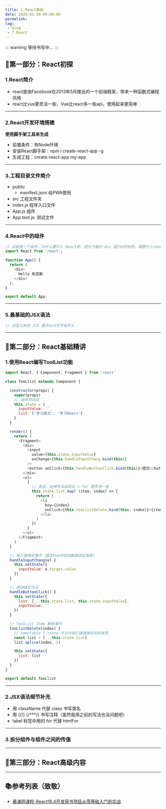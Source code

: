 ```yaml
---
title: 1.React基础
date: 2020-01-30 00:00:00
permalink: 
tag: 
 - blog
 - 7.React
---
```


::: warning
等待书写中...
:::

## 🍡第一部分：React初探

### 1.React简介

- react是由Facebook在2013年5月推出的一个前端框架，带来一种函数式编程风格
- react比vue更灵活一些，Vue比react多一些api，使用起来更简单

---

### 2.React开发环境搭建

**使用脚手架工具来生成**

- 前置条件：有Node环境
- 安装React脚手架：npm i create-react-app -g
- 生成工程：create-react-app my-app

---

### 3.工程目录文件简介

- public
  - manifest.json 给PWA使用
- src 工程文件夹
 - index.js 程序入口文件
 - App.js 组件
 - App.test.js: 测试文件

---

### 4.React中的组件

```js
// 这就是一个组件，为什么要引入 React呢，因为下面的 div 是JSX的标签，需要引入react进行编译
import React from 'react';

function App() {
  return (
    <div>
      Hello 朱昆鹏
    </div>
  );
}

export default App;
```

---


### 5.最基础的JSX语法

```js
// 自定义标签 JSX 要求以大写字母开头
```


---

## 🥗第二部分：React基础精讲

### 1.使用React编写ToolList功能

```js
import React, { Component, Fragment } from 'react'

class TooLlist extends Component {

  constructor(props) {
    super(props)
    // 组件的状态
    this.state = {
      inputValue: '',
      list: ['学习英文', '学习React']
    }
  }

  render() {
    return (
      <Fragment>
        <div>
          <input 
            value={this.state.inputValue} 
            onChange={this.handleInputChang.bind(this)} 
          />
          <button onClick={this.handleButtonClick.bind(this)}>提交</button>
        </div>
        <ul>
          {
            // 我去，这种写法就是比 v-for 要灵活一些
            this.state.list.map( (item, index) => {
              return (
                <li 
                  key={index} 
                  onClick={this.tooLlistDelete.bind(this, index)}>{item}
                </li>
              )
            })
          }
        </ul>
      </Fragment>
    )
  }

  // 输入框绑定事件（感觉Vue的双向数据绑定很香）
  handleInputChang(e) {
    this.setState({
      inputValue: e.target.value
    })
  }

  // 按钮提交方法
  handleButtonClick() {
    this.setState({
      list: [...this.state.list, this.state.inputValue],
      inputValue: ''
    })
  }

  // ToolList Item 删除事件
  tooLlistDelete(index) {
    // immutable | state 不允许我们直接做任何的改变
    const list = [...this.state.list]
    list.splice(index, 1)

    this.setState({
      list: list
    })
  }
}

export default TooLlist
```

---

### 2.JSX语法细节补充

- 用 className 代替 class 书写类名
- 用 {//} {/***/} 书写注释（虽然我用之前的写法也没问题吧）
- label 标签中用的 for 代替 htmlFor

---

### 3.拆分组件与组件之间的传值




---

## 🍝第三部分：React高级内容

---

## 📚参考列表（致敬）

- [慕课网课程-React16.4开发简书项目从零基础入门到实战](https://coding.imooc.com/class/229.html)
